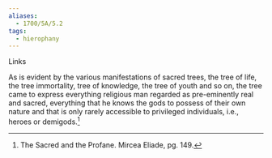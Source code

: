 ```yaml
---
aliases:
  - 1700/5A/5.2
tags:
  - hierophany
---
```

Links

As is evident by the various manifestations of sacred trees, the tree of life, the tree immortality, tree of knowledge, the tree of youth and so on, the tree came to express everything religious man regarded as pre-eminently real and sacred, everything that he knows the gods to possess of their own nature and that is only rarely accessible to privileged individuals, i.e., heroes or demigods.[^1]

[^1]: The Sacred and the Profane. Mircea Eliade, pg. 149. 

